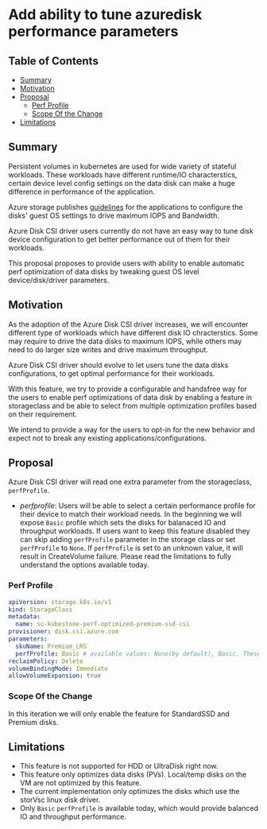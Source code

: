 # Add ability to tune azuredisk performance parameters

## Table of Contents

<!-- toc -->
- [Summary](#summary)
- [Motivation](#motivation)
- [Proposal](#proposal)
  - [Perf Profile](#perf-profile)
  - [Scope Of the Change](#scope-of-the-change)
- [Limitations](#limitations)
<!-- /toc -->

## Summary

Persistent volumes in kubernetes are used for wide variety of stateful workloads.
These workloads have different runtime/IO characterstics, certain device level config settings
on the data disk can make a huge difference in performance of the application.

Azure storage publishes [guidelines](https://docs.microsoft.com/en-us/azure/virtual-machines/premium-storage-performance)
for the applications to configure the disks' guest OS settings to drive maximum IOPS and Bandwidth.

Azure Disk CSI driver users currently do not have an easy way to tune disk device configuration to
get better performance out of them for their workloads.

This proposal proposes to provide users with ability to enable automatic perf optimization of data
disks by tweaking guest OS level device/disk/driver parameters.

## Motivation

As the adoption of the Azure Disk CSI driver increases, we will encounter different type
of workloads which have different disk IO chracterstics. Some may require to drive the data
disks to maximum IOPS, while others may need to do larger size writes and drive maximum throughput.

Azure Disk CSI driver should evolve to let users tune the data disks configurations, to get optimal
performance for their workloads.

With this feature, we try to provide a configurable and handsfree way for the users to enable
perf optimizations of data disk by enabling a feature in storageclass and be able to select from
multiple optimization profiles based on their requirement.

We intend to provide a way for the users to opt-in for the new behavior and expect not to break
any existing applications/configurations.

## Proposal

Azure Disk CSI driver will read one extra parameter from the storageclass, `perfProfile`.

- *perfprofile*: Users will be able to select a certain performance profile for their device to match their
workload needs. In the beginning we will expose `Basic` profile which sets the disks for balanaced IO and throughput
workloads. If users want to keep this feature disabled they can skip adding `perfProfile` parameter in the storage class
or set `perfProfile` to `None`. If `perfProfile` is set to an unknown value, it will result in CreateVolume failure.
Please read the limitations to fully understand the options available today.

### Perf Profile

```yaml
apiVersion: storage.k8s.io/v1
kind: StorageClass
metadata:
  name: sc-kubestone-perf-optimized-premium-ssd-csi
provisioner: disk.csi.azure.com
parameters:
  skuName: Premium_LRS
  perfProfile: Basic # available values: None(by default), Basic. These are case insensitive.
reclaimPolicy: Delete
volumeBindingMode: Immediate
allowVolumeExpansion: true
```

### Scope Of the Change

In this iteration we will only enable the feature for StandardSSD and Premium disks.

## Limitations

- This feature is not supported for HDD or UltraDisk right now.
- This feature only optimizes data disks (PVs). Local/temp disks on the VM are not optimized by this feature.
- The current implementation only optimizes the disks which use the storVsc linux disk driver.
- Only `Basic` `perfProfile` is available today, which would provide balanced IO and throughput performance.
